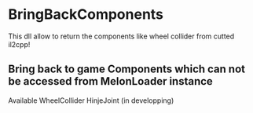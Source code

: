 # BringBackComponents
This dll allow to return the components like wheel collider from cutted il2cpp!
## Bring back to game Components which can not be accessed from MelonLoader instance
 Available
 WheelCollider
 HinjeJoint (in developping)
